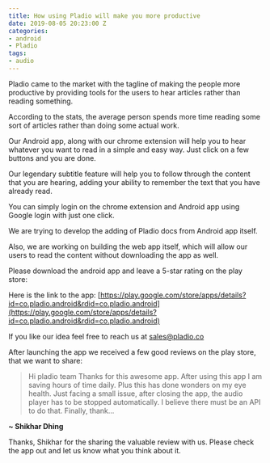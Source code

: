```yaml
---
title: How using Pladio will make you more productive
date: 2019-08-05 20:23:00 Z
categories:
- android
- Pladio
tags:
- audio
---
```


Pladio came to the market with the tagline of making the people more productive by providing tools for the users to hear articles rather than reading something.


According to the stats, the average person spends more time reading some sort of articles rather than doing some actual work.


Our Android app, along with our chrome extension will help you to hear whatever you want to read in a simple and easy way. Just click on a few buttons and you are done.


Our legendary subtitle feature will help you to follow through the content that you are hearing, adding your ability to remember the text that you have already read.


You can simply login on the chrome extension and Android app using Google login with just one click.


We are trying to develop the adding of Pladio docs from Android app itself.


Also, we are working on building the web app itself, which will allow our users to read the content without downloading the app as well.


Please download the android app and leave a 5-star rating on the play store:


Here is the link to the app:
[https://play.google.com/store/apps/details?id=co.pladio.android&rdid=co.pladio.android](https://play.google.com/store/apps/details?id=co.pladio.android&rdid=co.pladio.android)


If you like our idea feel free to reach us at [sales@pladio.co](sales@pladio.co)


After launching the app we received a few good reviews on the play store, that we want to share:


> Hi pladio team Thanks for this awesome app. After using this app I am saving hours of time daily. Plus this has done wonders on my eye health. Just facing a small issue, after closing the app, the audio player has to be stopped automatically. I believe there must be an API to do that. Finally, thank...


**~ Shikhar Dhing**


Thanks, Shikhar for the sharing the valuable review with us. Please check the app out and let us know what you think about it.
